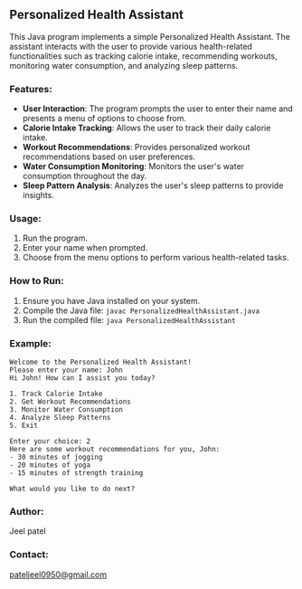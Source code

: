 ## Personalized Health Assistant

This Java program implements a simple Personalized Health Assistant. The assistant interacts with the user to provide various health-related functionalities such as tracking calorie intake, recommending workouts, monitoring water consumption, and analyzing sleep patterns.

### Features:

- **User Interaction**: The program prompts the user to enter their name and presents a menu of options to choose from.
- **Calorie Intake Tracking**: Allows the user to track their daily calorie intake.
- **Workout Recommendations**: Provides personalized workout recommendations based on user preferences.
- **Water Consumption Monitoring**: Monitors the user's water consumption throughout the day.
- **Sleep Pattern Analysis**: Analyzes the user's sleep patterns to provide insights.

### Usage:

1. Run the program.
2. Enter your name when prompted.
3. Choose from the menu options to perform various health-related tasks.

### How to Run:

1. Ensure you have Java installed on your system.
2. Compile the Java file: `javac PersonalizedHealthAssistant.java`
3. Run the compiled file: `java PersonalizedHealthAssistant`

### Example:

```
Welcome to the Personalized Health Assistant!
Please enter your name: John
Hi John! How can I assist you today?

1. Track Calorie Intake
2. Get Workout Recommendations
3. Monitor Water Consumption
4. Analyze Sleep Patterns
5. Exit

Enter your choice: 2
Here are some workout recommendations for you, John:
- 30 minutes of jogging
- 20 minutes of yoga
- 15 minutes of strength training

What would you like to do next?

```

### Author:

Jeel patel

### Contact:

pateljeel0950@gmail.com
